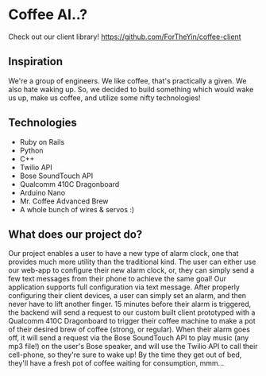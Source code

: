 # Coffee AI..?
Check out our client library! https://github.com/ForTheYin/coffee-client
## Inspiration
We're a group of engineers. We like coffee, that's practically a given. We also hate waking up. So, we decided to build something which would wake us up, make us coffee, and utilize some nifty technologies!

## Technologies
* Ruby on Rails
* Python
* C++
* Twilio API
* Bose SoundTouch API
* Qualcomm 410C Dragonboard
* Arduino Nano
* Mr. Coffee Advanced Brew
* A whole bunch of wires & servos :)

## What does our project do?
Our project enables a user to have a new type of alarm clock, one that provides much more utility than the traditional kind. The user can either use our web-app to configure their new alarm clock, or, they can simply send a few text messages from their phone to achieve the same goal! Our application supports full configuration via text message. After properly configuring their client devices, a user can simply set an alarm, and then never have to lift another finger. 15 minutes before their alarm is triggered, the backend will send a request to our custom built client prototyped with a Qualcomm 410C Dragonboard to trigger their coffee machine to make a pot of their desired brew of coffee (strong, or regular). When their alarm goes off, it will send a request via the Bose SoundTouch API to play music (any mp3 file!) on the user's Bose speaker, and will use the Twilio API to call their cell-phone, so they're sure to wake up! By the time they get out of bed, they'll have a fresh pot of coffee waiting for consumption, mmm... 
